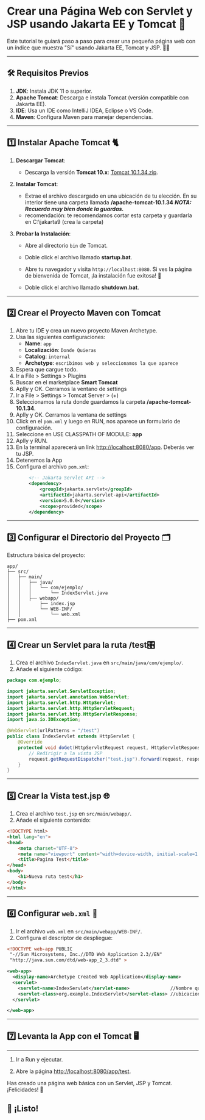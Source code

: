 # Crear una Página Web con Servlet y JSP usando Jakarta EE y Tomcat 🚀

Este tutorial te guiará paso a paso para crear una pequeña página web con un índice que muestra "Sí" usando Jakarta EE, Tomcat y JSP. 👨‍💻

---

## 🛠️ Requisitos Previos
1. **JDK**: Instala JDK 11 o superior.
2. **Apache Tomcat**: Descarga e instala Tomcat (versión compatible con Jakarta EE).
3. **IDE**: Usa un IDE como IntelliJ IDEA, Eclipse o VS Code.
4. **Maven**: Configura Maven para manejar dependencias.

---

## 1️⃣ Instalar Apache Tomcat 🐈

1. **Descargar Tomcat**:
   - Descarga la versión  **Tomcat 10.x**: [Tomcat 10.1.34.zip](https://dlcdn.apache.org/tomcat/tomcat-10/v10.1.34/bin/apache-tomcat-10.1.34-windows-x64.zip).


2. **Instalar Tomcat**:
   - Extrae el archivo descargado en una ubicación de tu elección. En su interior tiene una carpeta llamada **/apache-tomcat-10.1.34** ***NOTA: Recuerda muy bien donde la guardas.***
   - recomendación: te recomendamos cortar esta carpeta y guardarla en C:\jakarta9 (crea la carpeta)

3. **Probar la Instalación**:
   - Abre al directorio `bin` de Tomcat.
   - Doble click el archivo llamado **startup.bat**.

   - Abre tu navegador y visita `http://localhost:8080`. Si ves la página de bienvenida de Tomcat, ¡la instalación fue exitosa! 🎉
    - Doble click el archivo llamado **shutdown.bat**.

---

## 2️⃣ Crear el Proyecto Maven con Tomcat
1. Abre tu IDE y crea un nuevo proyecto Maven Archetype.
2. Usa las siguientes configuraciones:
   - **Name**: `app`
   - **Localización**: `Donde Quieras`
   - **Catalog**: `internal`
   - **Archetype**: `escribimos web y seleccionamos la que aparece`
3. Espera que cargue todo.
4. Ir a File > Settings > Plugins
5. Buscar en el marketplace **Smart Tomcat**
6. Aplly y OK. Cerramos la ventano de settings
7. Ir a File > Settings > Tomcat Server > (+) 
8. Seleccionamos la ruta donde guardamos la carpeta **/apache-tomcat-10.1.34**.
9. Aplly y OK. Cerramos la ventana de settings
10. Click en el `pom.xml` y luego en RUN, nos aparece un formulario de configuración. 
11. Seleccione en USE CLASSPATH OF MODULE: **app**
12. Aplly y RUN.
13. En la terminal aparecerá un link [http://localhost:8080/app](http://localhost:8080/app). Deberás ver tu JSP.
14. Detenemos la App
14. Configura el archivo `pom.xml`:

```xml
        <!-- Jakarta Servlet API -->
        <dependency>
            <groupId>jakarta.servlet</groupId>
            <artifactId>jakarta.servlet-api</artifactId>
            <version>5.0.0</version>
            <scope>provided</scope>
        </dependency>


```

---

## 3️⃣ Configurar el Directorio del Proyecto 🗂️
Estructura básica del proyecto:
```
app/
├── src/
│   ├── main/
│   │   ├── java/
│   │   │   └── com/ejemplo/
│   │   │       └── IndexServlet.java
│   │   ├── webapp/
│   │       ├── index.jsp
│   │       └── WEB-INF/
│   │           └── web.xml
├── pom.xml
```

---

## 4️⃣ Crear un Servlet para la ruta /test🎛️
1. Crea el archivo `IndexServlet.java` en `src/main/java/com/ejemplo/`.
2. Añade el siguiente código:

```java
package com.ejemplo;

import jakarta.servlet.ServletException;
import jakarta.servlet.annotation.WebServlet;
import jakarta.servlet.http.HttpServlet;
import jakarta.servlet.http.HttpServletRequest;
import jakarta.servlet.http.HttpServletResponse;
import java.io.IOException;

@WebServlet(urlPatterns = "/test")
public class IndexServlet extends HttpServlet {
    @Override
    protected void doGet(HttpServletRequest request, HttpServletResponse response) throws ServletException, IOException {
        // Redirigir a la vista JSP
        request.getRequestDispatcher("test.jsp").forward(request, response);
    }
}
```

---

## 5️⃣ Crear la Vista test.jsp 🌐
1. Crea el archivo `test.jsp` en `src/main/webapp/`.
2. Añade el siguiente contenido:

```html
<!DOCTYPE html>
<html lang="en">
<head>
    <meta charset="UTF-8">
    <meta name="viewport" content="width=device-width, initial-scale=1.0">
    <title>Pagina Test</title>
</head>
<body>
    <h1>Nueva ruta test</h1>
</body>
</html>
```

---

## 6️⃣ Configurar `web.xml` 📄
1. Ir el archivo `web.xml` en `src/main/webapp/WEB-INF/`.
2. Configura el descriptor de despliegue:

```xml
<!DOCTYPE web-app PUBLIC
 "-//Sun Microsystems, Inc.//DTD Web Application 2.3//EN"
 "http://java.sun.com/dtd/web-app_2_3.dtd" >

<web-app>
  <display-name>Archetype Created Web Application</display-name>
  <servlet>
    <servlet-name>IndexServlet</servlet-name>               //Nombre que le damos al Servlet
    <servlet-class>org.example.IndexServlet</servlet-class> //ubicacion del servlet
  </servlet>

</web-app>
```

---

## 7️⃣ Levanta la App con el Tomcat 🖥️
---
1. Ir a Run y ejecutar.

2. Abre la página [http://localhost:8080/app/test](http://localhost:8080/app/test).

Has creado una página web básica con un Servlet, JSP y Tomcat. ¡Felicidades! 🎉

## 🥳 ¡Listo!
